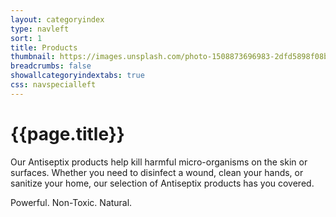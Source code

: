 ```yaml
---
layout: categoryindex
type: navleft
sort: 1
title: Products
thumbnail: https://images.unsplash.com/photo-1508873696983-2dfd5898f08b?ixlib=rb-1.2.1&ixid=MnwxMjA3fDB8MHxwaG90by1wYWdlfHx8fGVufDB8fHx8&auto=format&fit=crop&w=1770&q=80
breadcrumbs: false
showallcategoryindextabs: true
css: navspecialleft
---
```

# {{page.title}}

Our Antiseptix products help kill harmful micro-organisms on the skin or surfaces. Whether you need to disinfect a wound, clean your hands, or sanitize your home, our selection of Antiseptix products has you covered. 

Powerful. Non-Toxic. Natural.